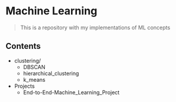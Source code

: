 # Machine Learning
> This is a repository with my implementations of ML concepts

## Contents
- clustering/
    - DBSCAN
    - hierarchical_clustering
    - k_means
- Projects
    - End-to-End-Machine_Learning_Project
